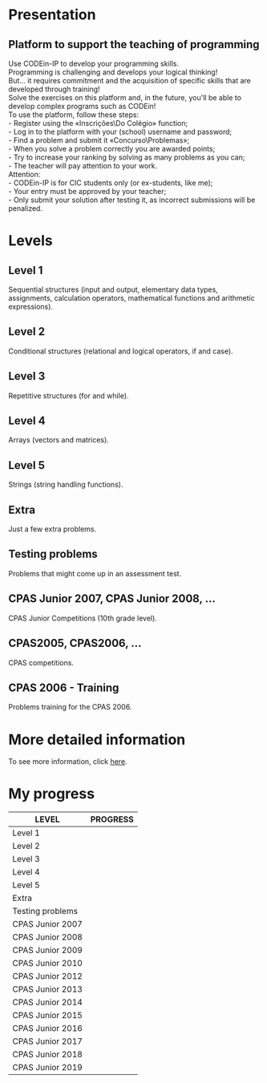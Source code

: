 # Presentation

## Platform to support the teaching of programming

<p>
    Use CODEin-IP to develop your programming skills.<br>
    Programming is challenging and develops your logical thinking!<br>
    But... it requires commitment and the acquisition of specific skills that are developed through training!<br>
    Solve the exercises on this platform and, in the future, you'll be able to develop complex programs such as CODEin!<br>
    To use the platform, follow these steps:<br>
    - Register using the «Inscrições\Do Colégio» function;<br>
    - Log in to the platform with your (school) username and password;<br>
    - Find a problem and submit it «Concurso\Problemas»;<br>
    - When you solve a problem correctly you are awarded points;<br>
    - Try to increase your ranking by solving as many problems as you can;<br>
    - The teacher will pay attention to your work.<br>
    Attention:<br>
    - CODEin-IP is for CIC students only (or ex-students, like me);<br>
    - Your entry must be approved by your teacher;<br>
    - Only submit your solution after testing it, as incorrect submissions will be penalized.
</p>

# Levels

## Level 1

<p>
    Sequential structures (input and output, elementary data types, assignments, calculation operators, mathematical functions and arithmetic expressions).
</p>

## Level 2

<p>
    Conditional structures (relational and logical operators, if and case).
</p>

## Level 3

<p>
    Repetitive structures (for and while).
</p>

## Level 4

<p>
    Arrays (vectors and matrices).
</p>

## Level 5

<p>
    Strings (string handling functions).
</p>

## Extra

<p>
    Just a few extra problems.
</p>

## Testing problems

<p>
    Problems that might come up in an assessment test.
</p>

## CPAS Junior 2007, CPAS Junior 2008, ...

<p>
    CPAS Junior Competitions (10th grade level).
</p>

## CPAS2005, CPAS2006, ...

<p>
    CPAS competitions.
</p>

## CPAS 2006 - Training

<p>
    Problems training for the CPAS 2006.
</p>

# More detailed information

<p>
    To see more information, click <a href="https://winhost.cic.pt/IP/">here</a>.
</p>

# My progress

<table>
    <thead>
        <tr>
            <th>LEVEL</th>
            <th>PROGRESS</th>
        </tr>
    </thead>
    <tbody>
        <tr>
            <td>Level 1</td>
        </tr>
        <tr>
            <td>Level 2</td>
        </tr>
        <tr>
            <td>Level 3</td>
        </tr>
        <tr>
            <td>Level 4</td>
        </tr>
        <tr>
            <td>Level 5</td>
        </tr>
        <tr>
            <td>Extra</td>
        </tr>
        <tr>
            <td>Testing problems</td>
        </tr>
        <tr>
            <td>CPAS Junior 2007</td>
        </tr>
        <tr>
            <td>CPAS Junior 2008</td>
        </tr>
        <tr>
            <td>CPAS Junior 2009</td>
        </tr>
        <tr>
            <td>CPAS Junior 2010</td>
        </tr>
        <tr>
            <td>CPAS Junior 2012</td>
        </tr>
        <tr>
            <td>CPAS Junior 2013</td>
        </tr>
        <tr>
            <td>CPAS Junior 2014</td>
        </tr>
        <tr>
            <td>CPAS Junior 2015</td>
        </tr>
        <tr>
            <td>CPAS Junior 2016</td>
        </tr>
        <tr>
            <td>CPAS Junior 2017</td>
        </tr>
        <tr>
            <td>CPAS Junior 2018</td>
        </tr>
        <tr>
            <td>CPAS Junior 2019</td>
        </tr>
    </tbody>
</table>
